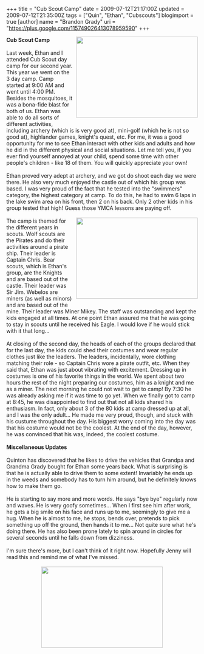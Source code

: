 +++
title = "Cub Scout Camp"
date = 2009-07-12T21:17:00Z
updated = 2009-07-12T21:35:00Z
tags = ["Quin", "Ethan", "Cubscouts"]
blogimport = true 
[author]
	name = "Brandon Grady"
	uri = "https://plus.google.com/115749026413078959590"
+++

<a onblur="try {parent.deselectBloggerImageGracefully();} catch(e) {}" href="http://2.bp.blogspot.com/_5WpZdqukbMw/Slqcv5kSjBI/AAAAAAAAAkg/Fv2sqELj6x0/s1600-h/DSC_0157.jpg"><img style="margin: 0pt 0pt 10px 10px; float: right; cursor: pointer; width: 320px; height: 213px;" src="http://2.bp.blogspot.com/_5WpZdqukbMw/Slqcv5kSjBI/AAAAAAAAAkg/Fv2sqELj6x0/s320/DSC_0157.jpg" alt="" id="BLOGGER_PHOTO_ID_5357767053431442450" border="0" /></a><span style="font-weight: bold;">Cub Scout Camp</span><br /><br />Last week, Ethan and I attended Cub Scout day camp for our second year.  This year we went on the 3 day camp.  Camp started at 9:00 AM and went until 4:00 PM.  Besides the mosquitoes, it was a bona-fide blast for both of us.  Ethan was able to do all sorts of different activities, including archery (which is is very good at), mini-golf (which he is not so good at), highlander games, knight's quest, etc.  For me, it was a good opportunity for me to see Ethan interact with other kids and adults and how he did in the different physical and social situations.  Let me tell you, if you ever find yourself annoyed at your child, spend some time with other people's children - like 18 of them.  You will quickly appreciate your own!<br /><br />Ethan proved very adept at archery, and we got do shoot each day we were there.  He also very much enjoyed the castle out of which his group was based.  I was very proud of the fact that he tested into the "swimmers" category, the highest category at camp.  To do this, he had to swim 6 laps in the lake swim area on his front, then 2 on his back.  Only 2 other kids in his group tested that high!  Guess those YMCA lessons are paying off.<br /><br /><a onblur="try {parent.deselectBloggerImageGracefully();} catch(e) {}" href="http://3.bp.blogspot.com/_5WpZdqukbMw/SlqdAvxY5mI/AAAAAAAAAkw/u7Q3TYrMUTQ/s1600-h/DSC_0169.jpg"><img style="margin: 0pt 0pt 10px 10px; float: right; cursor: pointer; width: 320px; height: 213px;" src="http://3.bp.blogspot.com/_5WpZdqukbMw/SlqdAvxY5mI/AAAAAAAAAkw/u7Q3TYrMUTQ/s320/DSC_0169.jpg" alt="" id="BLOGGER_PHOTO_ID_5357767342859806306" border="0" /></a>The camp is themed for the different years in scouts.  Wolf scouts are the Pirates and do their activities around a pirate ship.  Their leader is Captain Chris.  Bear scouts, which is Ethan's group, are the Knights and are based out of the castle.  Their leader was Sir Jim.  Webelos are miners (as well as minors) and are based out of the mine.  Their leader was Miner Mikey.  The staff was outstanding and kept the kids engaged at all times.  At one point Ethan assured me that he was going to stay in scouts until he received his Eagle.  I would love if he would stick with it that long...<br /><br />At closing of the second day, the heads of each of the groups declared that for the last day, the kids could shed their costumes and wear regular clothes just like the leaders.  The leaders, incidentally, wore clothing matching their role - so Captain Chris wore a pirate outfit, etc.  When they said that, Ethan was just about vibrating with excitement.  Dressing up in costumes is one of his favorite things in the world.  We spent about two hours the rest of the night preparing our costumes, him as a knight and me as a miner.  The next morning he could not wait to get to camp!  By 7:30 he was already asking me if it was time to go yet.  When we finally got to camp at 8:45, he was disappointed to find out that not all kids shared his enthusiasm.  In fact, only about 3 of the 80 kids at camp dressed up at all, and I was the only adult...  He made me very proud, though, and stuck with his custume throughout the day.  His biggest worry coming into the day was that his costume would not be the coolest.  At the end of the day, however, he was convinced that his was, indeed, the coolest costume.<br /><br /><span style="font-weight: bold;">Miscellaneous Updates</span><br /><br />Quinton has discovered that he likes to drive the vehicles that Grandpa and Grandma Grady bought for Ethan some years back.  What is surprising is that he is actually able to drive them to some extent!  Invariably he ends up in the weeds and somebody has to turn him around, but he definitely knows how to make them go.<br /><br />He is starting to say more and more words.  He says "bye bye" regularly now and waves.  He is very goofy sometimes...  When I first see him after work, he gets a big smile on his face and runs up to me, seemingly to give me a hug.  When he is almost to me, he stops, bends over, pretends to pick something up off the ground, then hands it to me...  Not quite sure what he's doing there.  He has also been prone lately to spin around in circles for several seconds until he falls down from dizziness.<br /><br />I'm sure there's more, but I can't think of it right now.  Hopefully Jenny will read this and remind me of what I've missed.<br /><br /><a onblur="try {parent.deselectBloggerImageGracefully();} catch(e) {}" href="http://2.bp.blogspot.com/_5WpZdqukbMw/SlqdI1cKnLI/AAAAAAAAAk4/cYZyceOzwPo/s1600-h/DSC_0021.jpg"><img style="margin: 0px auto 10px; display: block; text-align: center; cursor: pointer; width: 320px; height: 213px;" src="http://2.bp.blogspot.com/_5WpZdqukbMw/SlqdI1cKnLI/AAAAAAAAAk4/cYZyceOzwPo/s320/DSC_0021.jpg" alt="" id="BLOGGER_PHOTO_ID_5357767481820355762" border="0" /></a>
